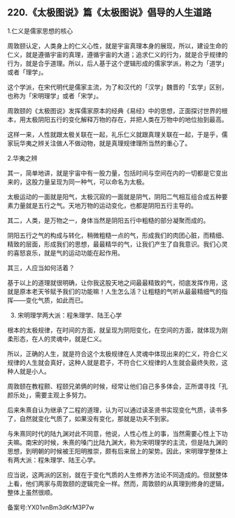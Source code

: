 ## 220.《太极图说》篇《太极图说》倡导的人生道路
1.仁义是儒家思想的核心


周敦颐认定，人类身上的仁义心性，就是宇宙真理本身的展现，所以，建设生命的仁义，就是遵循宇宙的真理，遵循宇宙的大道；追求仁义的行为，就是合乎规律的行为，就是合乎道理。所以，后人基于这个逻辑形成的儒家学派，称之为「道学」或者「理学」。


这个学派，在宋代明代是儒家主流，为了和汉代的「汉学」魏晋的「玄学」区别，也称为「宋明理学」或者「宋学」。


周敦颐的《太极图说》发挥儒家原本的经典《易经》中的思想，正面探讨世界的根本，用太极阴阳五行的变化解释万物的存在，并把人类在万物中的地位抬到最高。


这样一来，人性就跟太极关联在一起，礼乐仁义就跟真理关联在一起，于是乎，儒家玩华夷之辨关注做人不做动物，就是真理规律理所当然的重心了。


2.华夷之辨


其一，简单地讲，就是宇宙中有一股力量，包括时间与空间在内的一切都是它变出来的，这股力量呈现为同一种气，可以命名为太极。


太极运动的一面就是阳气，太极沉寂的一面就是阴气，阴阳二气相互组合成五种要素力量就是五行之气。天地万物的运动变化，也都是阴阳五行主导的。


其二，人类，是万物之一，身体当然是阴阳五行中粗糙的部分凝聚而成的。


阴阳五行之气的构成与转化，稍微粗糙一点的气，形成我们的肉团心脏，而精细、精致的层面，形成我们的思想，最最精华的气，让我们产生了自我意识。我们心灵的喜怒哀乐，就是气的运动功能在起作用。


其三，人应当如何活着？


基于以上的道理就很明确，让你我这股天地之间最最精致的气，彻底发挥作用，这就是原本老天爷赋予我们的功能嘛！人生怎么活？让粗糙的气听从最最精细气的指挥——变化气质，如此而已。


3. 宋明理学两大派：程朱理学、陆王心学


根本的太极规律，在时间的方面，就呈现为阴阳变化，在空间的方面，就体现为刚柔形态，在人的灵魂中，就是仁义。


所以，正确的人生，就是符合这个太极规律在人灵魂中体现出来的仁义，符合仁义规律的人生就会真好，这种人就是君子，不符合仁义规律的人生就会最终失败，这种人就是小人。


周敦颐在教程颢、程颐兄弟俩的时候，经常让他们自己多多体会，正所谓寻找「孔颜乐处」，需要主观上多努力。


后来朱熹自认为继承了二程的道理，认为可以通过读圣贤书实现变化气质，读书多了，自然就变化气质了，如果没有变化，那就是功夫不到家。


与朱熹同时代的陆九渊对此不同意，他说，人性心性上的事，当然需要心性上下功夫嘛。南宋的时候，朱熹的嗓门比陆九渊大，称为宋明理学的主流，但是陆九渊的思想，到明朝的时候被王阳明推崇，颇有后来居上的架势。因此，宋明理学整体上有两大派：程朱理学、陆王心学。


应当说，这两派的区别，就在于变化气质的人生修养方法论不同造成的。但就整体上看，他们两家与周敦颐的逻辑完全一样。然而，周敦颐的从真理到修身的逻辑，整体上虽然很顺。


备案号:YX01vnBm3dKrM3P7w

